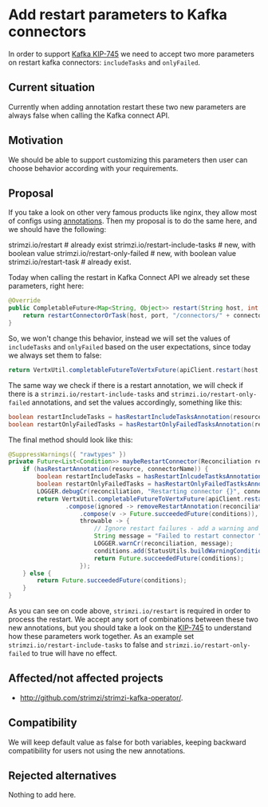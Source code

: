 # Add restart parameters to Kafka connectors

In order to support [Kafka KIP-745](https://cwiki.apache.org/confluence/pages/viewpage.action?pageId=181308623) we need to accept two more parameters on restart kafka connectors: `includeTasks` and `onlyFailed`.

## Current situation

Currently when adding annotation restart these two new parameters are always false when calling the Kafka connect API.

## Motivation

We should be able to support customizing this parameters then user can choose behavior according with your requirements.

## Proposal

If you take a look on other very famous products like nginx, they allow most of configs using [annotations](https://kubernetes.github.io/ingress-nginx/user-guide/nginx-configuration/annotations/). Then my proposal is to do the same here, and we should have the following:

strimzi.io/restart # already exist
strimzi.io/restart-include-tasks # new, with boolean value
strimzi.io/restart-only-failed # new, with boolean value
strimzi.io/restart-task # already exist.

Today when calling the restart in Kafka Connect API we already set these parameters, right here:

```java
@Override
public CompletableFuture<Map<String, Object>> restart(String host, int port, String connectorName, boolean includeTasks, boolean onlyFailed) {
    return restartConnectorOrTask(host, port, "/connectors/" + connectorName + "/restart?includeTasks=" + includeTasks + "&onlyFailed=" + onlyFailed);
}
```

So, we won't change this behavior, instead we will set the values of `includeTasks` and `onlyFailed` based on the user expectations, since today we always set them to false:

```java
return VertxUtil.completableFutureToVertxFuture(apiClient.restart(host, port, connectorName, false, false))
```

The same way we check if there is a restart annotation, we will check if there is a `strimzi.io/restart-include-tasks` and `strimzi.io/restart-only-failed` annotations, and set the values accordingly, 
something like this:

```java
boolean restartIncludeTasks = hasRestartIncludeTasksAnnotation(resource, connectorName);
boolean restartOnlyFailedTasks = hasRestartOnlyFailedTasksAnnotation(resource, connectorName);
```

The final method should look like this:

```java
@SuppressWarnings({ "rawtypes" })
private Future<List<Condition>> maybeRestartConnector(Reconciliation reconciliation, String host, KafkaConnectApi apiClient, String connectorName, CustomResource resource, List<Condition> conditions) {
    if (hasRestartAnnotation(resource, connectorName)) {
        boolean restartIncludeTasks = hasRestartInlcudeTastksAnnotation(resource, connectorName);
        boolean restartOnlyFailedTasks = hasRestartOnlyFailedTastksAnnotation(resource, connectorName);
        LOGGER.debugCr(reconciliation, "Restarting connector {}", connectorName);
        return VertxUtil.completableFutureToVertxFuture(apiClient.restart(host, port, connectorName, restartIncludeTasks, restartOnlyFailedTasks))
                .compose(ignored -> removeRestartAnnotation(reconciliation, resource)
                    .compose(v -> Future.succeededFuture(conditions)),
                    throwable -> {
                        // Ignore restart failures - add a warning and try again on the next reconcile
                        String message = "Failed to restart connector " + connectorName + ". " + throwable.getMessage();
                        LOGGER.warnCr(reconciliation, message);
                        conditions.add(StatusUtils.buildWarningCondition("RestartConnector", message));
                        return Future.succeededFuture(conditions);
                    });
    } else {
        return Future.succeededFuture(conditions);
    }
}
```

As you can see on code above, `strimzi.io/restart` is required in order to process the restart. We accept any sort of combinations between these two new annotations, 
but you should take a look on the [KIP-745](https://cwiki.apache.org/confluence/pages/viewpage.action?pageId=181308623#KIP745:ConnectAPItorestartconnectorandtasks-RestartMethod) to understand how these parameters work together. 
As an example set `strimzi.io/restart-include-tasks` to false and `strimzi.io/restart-only-failed` to true will have no effect. 

## Affected/not affected projects

- http://github.com/strimzi/strimzi-kafka-operator/. 

## Compatibility

We will keep default value as false for both variables, keeping backward compatibility for users not using the new annotations.

## Rejected alternatives

Nothing to add here.
